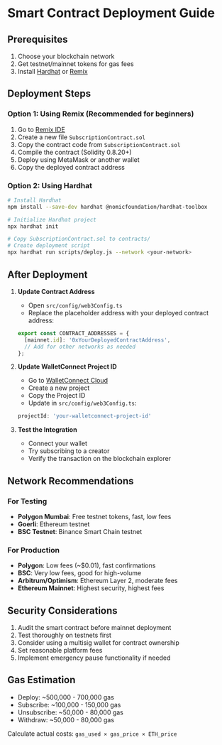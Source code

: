 # Smart Contract Deployment Guide

## Prerequisites
1. Choose your blockchain network
2. Get testnet/mainnet tokens for gas fees
3. Install [Hardhat](https://hardhat.org/) or [Remix](https://remix.ethereum.org/)

## Deployment Steps

### Option 1: Using Remix (Recommended for beginners)
1. Go to [Remix IDE](https://remix.ethereum.org/)
2. Create a new file `SubscriptionContract.sol`
3. Copy the contract code from `SubscriptionContract.sol`
4. Compile the contract (Solidity 0.8.20+)
5. Deploy using MetaMask or another wallet
6. Copy the deployed contract address

### Option 2: Using Hardhat
```bash
# Install Hardhat
npm install --save-dev hardhat @nomicfoundation/hardhat-toolbox

# Initialize Hardhat project
npx hardhat init

# Copy SubscriptionContract.sol to contracts/
# Create deployment script
npx hardhat run scripts/deploy.js --network <your-network>
```

## After Deployment

1. **Update Contract Address**
   - Open `src/config/web3Config.ts`
   - Replace the placeholder address with your deployed contract address:
   ```typescript
   export const CONTRACT_ADDRESSES = {
     [mainnet.id]: '0xYourDeployedContractAddress',
     // Add for other networks as needed
   };
   ```

2. **Update WalletConnect Project ID**
   - Go to [WalletConnect Cloud](https://cloud.walletconnect.com)
   - Create a new project
   - Copy the Project ID
   - Update in `src/config/web3Config.ts`:
   ```typescript
   projectId: 'your-walletconnect-project-id'
   ```

3. **Test the Integration**
   - Connect your wallet
   - Try subscribing to a creator
   - Verify the transaction on the blockchain explorer

## Network Recommendations

### For Testing
- **Polygon Mumbai**: Free testnet tokens, fast, low fees
- **Goerli**: Ethereum testnet
- **BSC Testnet**: Binance Smart Chain testnet

### For Production
- **Polygon**: Low fees (~$0.01), fast confirmations
- **BSC**: Very low fees, good for high-volume
- **Arbitrum/Optimism**: Ethereum Layer 2, moderate fees
- **Ethereum Mainnet**: Highest security, highest fees

## Security Considerations
1. Audit the smart contract before mainnet deployment
2. Test thoroughly on testnets first
3. Consider using a multisig wallet for contract ownership
4. Set reasonable platform fees
5. Implement emergency pause functionality if needed

## Gas Estimation
- Deploy: ~500,000 - 700,000 gas
- Subscribe: ~100,000 - 150,000 gas
- Unsubscribe: ~50,000 - 80,000 gas
- Withdraw: ~50,000 - 80,000 gas

Calculate actual costs: `gas_used × gas_price × ETH_price`
